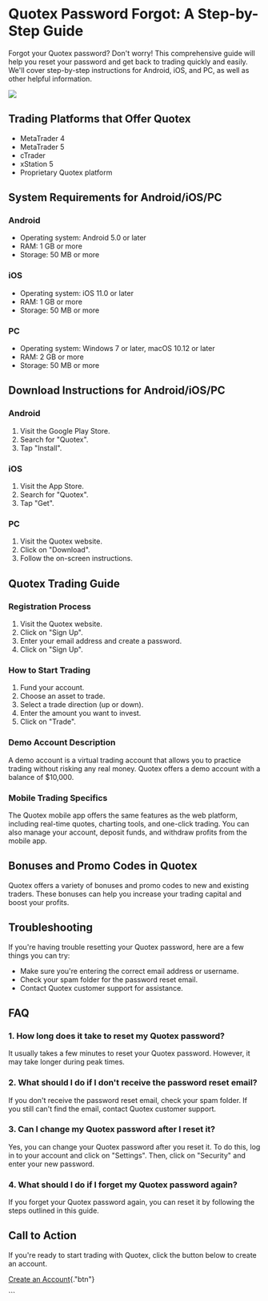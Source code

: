 

# Quotex Password Forgot: A Step-by-Step Guide

Forgot your Quotex password? Don\'t worry! This comprehensive guide will
help you reset your password and get back to trading quickly and easily.
We\'ll cover step-by-step instructions for Android, iOS, and PC, as well
as other helpful information.

[![](https://static.quotex.io/files/4_en/300_250.jpg)](https://traff.sbs/brokerqxlid)




## Trading Platforms that Offer Quotex

-   MetaTrader 4
-   MetaTrader 5
-   cTrader
-   xStation 5
-   Proprietary Quotex platform

## System Requirements for Android/iOS/PC

### Android

-   Operating system: Android 5.0 or later
-   RAM: 1 GB or more
-   Storage: 50 MB or more

### iOS

-   Operating system: iOS 11.0 or later
-   RAM: 1 GB or more
-   Storage: 50 MB or more

### PC

-   Operating system: Windows 7 or later, macOS 10.12 or later
-   RAM: 2 GB or more
-   Storage: 50 MB or more

## Download Instructions for Android/iOS/PC

### Android

1.  Visit the Google Play Store.
2.  Search for "Quotex".
3.  Tap "Install".

### iOS

1.  Visit the App Store.
2.  Search for "Quotex".
3.  Tap "Get".

### PC

1.  Visit the Quotex website.
2.  Click on "Download".
3.  Follow the on-screen instructions.

## Quotex Trading Guide

### Registration Process

1.  Visit the Quotex website.
2.  Click on "Sign Up".
3.  Enter your email address and create a password.
4.  Click on "Sign Up".

### How to Start Trading

1.  Fund your account.
2.  Choose an asset to trade.
3.  Select a trade direction (up or down).
4.  Enter the amount you want to invest.
5.  Click on "Trade".

### Demo Account Description

A demo account is a virtual trading account that allows you to practice
trading without risking any real money. Quotex offers a demo account
with a balance of \$10,000.

### Mobile Trading Specifics

The Quotex mobile app offers the same features as the web platform,
including real-time quotes, charting tools, and one-click trading. You
can also manage your account, deposit funds, and withdraw profits from
the mobile app.

## Bonuses and Promo Codes in Quotex

Quotex offers a variety of bonuses and promo codes to new and existing
traders. These bonuses can help you increase your trading capital and
boost your profits.

## Troubleshooting

If you\'re having trouble resetting your Quotex password, here are a few
things you can try:

-   Make sure you\'re entering the correct email address or username.
-   Check your spam folder for the password reset email.
-   Contact Quotex customer support for assistance.

## FAQ

### 1. How long does it take to reset my Quotex password?

It usually takes a few minutes to reset your Quotex password. However,
it may take longer during peak times.

### 2. What should I do if I don\'t receive the password reset email?

If you don\'t receive the password reset email, check your spam folder.
If you still can\'t find the email, contact Quotex customer support.

### 3. Can I change my Quotex password after I reset it?

Yes, you can change your Quotex password after you reset it. To do this,
log in to your account and click on "Settings". Then, click on
"Security" and enter your new password.

### 4. What should I do if I forget my Quotex password again?

If you forget your Quotex password again, you can reset it by following
the steps outlined in this guide.

## Call to Action

If you\'re ready to start trading with Quotex, click the button below to
create an account.

[Create an
Account](\%22https://traff.sbs/brokerqxsignup\%22){."btn"}

\`\`\`

